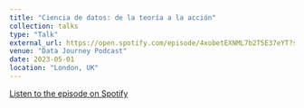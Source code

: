 ```yaml
---
title: "Ciencia de datos: de la teoría a la acción"
collection: talks
type: "Talk"
external_url: https://open.spotify.com/episode/4xobetEXNML7b2T5E37eYT?si=02d2db967e744b5d&nd=1
venue: "Data Journey Podcast"
date: 2023-05-01
location: "London, UK"
---
```


[Listen to the episode on Spotify](https://open.spotify.com/episode/4xobetEXNML7b2T5E37eYT?si=02d2db967e744b5d&nd=1)
